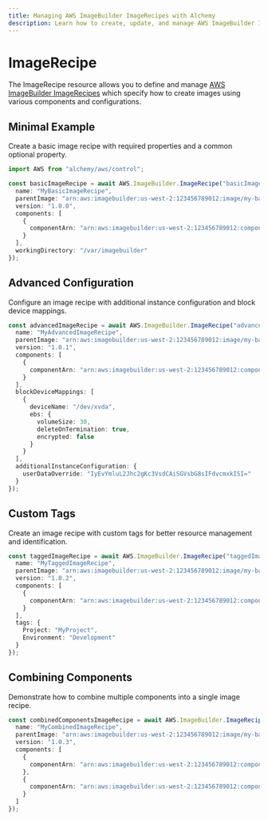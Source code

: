 ```yaml
---
title: Managing AWS ImageBuilder ImageRecipes with Alchemy
description: Learn how to create, update, and manage AWS ImageBuilder ImageRecipes using Alchemy Cloud Control.
---
```


# ImageRecipe

The ImageRecipe resource allows you to define and manage [AWS ImageBuilder ImageRecipes](https://docs.aws.amazon.com/imagebuilder/latest/userguide/) which specify how to create images using various components and configurations.

## Minimal Example

Create a basic image recipe with required properties and a common optional property.

```ts
import AWS from "alchemy/aws/control";

const basicImageRecipe = await AWS.ImageBuilder.ImageRecipe("basicImageRecipe", {
  name: "MyBasicImageRecipe",
  parentImage: "arn:aws:imagebuilder:us-west-2:123456789012:image/my-base-image",
  version: "1.0.0",
  components: [
    {
      componentArn: "arn:aws:imagebuilder:us-west-2:123456789012:component/my-component"
    }
  ],
  workingDirectory: "/var/imagebuilder"
});
```

## Advanced Configuration

Configure an image recipe with additional instance configuration and block device mappings.

```ts
const advancedImageRecipe = await AWS.ImageBuilder.ImageRecipe("advancedImageRecipe", {
  name: "MyAdvancedImageRecipe",
  parentImage: "arn:aws:imagebuilder:us-west-2:123456789012:image/my-base-image",
  version: "1.0.1",
  components: [
    {
      componentArn: "arn:aws:imagebuilder:us-west-2:123456789012:component/my-component"
    }
  ],
  blockDeviceMappings: [
    {
      deviceName: "/dev/xvda",
      ebs: {
        volumeSize: 30,
        deleteOnTermination: true,
        encrypted: false
      }
    }
  ],
  additionalInstanceConfiguration: {
    userDataOverride: "IyEvYmluL2Jhc2gKc3VsdCAiSGVsbG8sIFdvcmxkISI="
  }
});
```

## Custom Tags

Create an image recipe with custom tags for better resource management and identification.

```ts
const taggedImageRecipe = await AWS.ImageBuilder.ImageRecipe("taggedImageRecipe", {
  name: "MyTaggedImageRecipe",
  parentImage: "arn:aws:imagebuilder:us-west-2:123456789012:image/my-base-image",
  version: "1.0.2",
  components: [
    {
      componentArn: "arn:aws:imagebuilder:us-west-2:123456789012:component/my-component"
    }
  ],
  tags: {
    Project: "MyProject",
    Environment: "Development"
  }
});
```

## Combining Components

Demonstrate how to combine multiple components into a single image recipe.

```ts
const combinedComponentsImageRecipe = await AWS.ImageBuilder.ImageRecipe("combinedComponentsImageRecipe", {
  name: "MyCombinedImageRecipe",
  parentImage: "arn:aws:imagebuilder:us-west-2:123456789012:image/my-base-image",
  version: "1.0.3",
  components: [
    {
      componentArn: "arn:aws:imagebuilder:us-west-2:123456789012:component/my-component-1"
    },
    {
      componentArn: "arn:aws:imagebuilder:us-west-2:123456789012:component/my-component-2"
    }
  ]
});
```